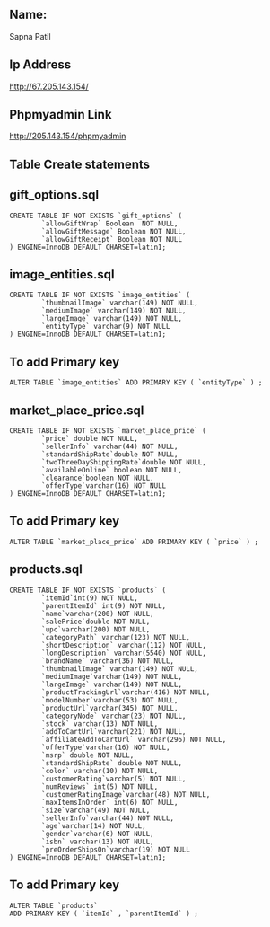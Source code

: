 

## Name:
Sapna Patil

## Ip Address
http://67.205.143.154/

## Phpmyadmin Link
http://205.143.154/phpmyadmin

## Table Create statements

## gift_options.sql

``` 
CREATE TABLE IF NOT EXISTS `gift_options` (
       	`allowGiftWrap` Boolean  NOT NULL,
       	`allowGiftMessage` Boolean NOT NULL,
       	`allowGiftReceipt` Boolean NOT NULL
) ENGINE=InnoDB DEFAULT CHARSET=latin1;
```

## image_entities.sql
```
CREATE TABLE IF NOT EXISTS `image_entities` (
        `thumbnailImage` varchar(149) NOT NULL,
        `mediumImage` varchar(149) NOT NULL,
        `largeImage` varchar(149) NOT NULL,
        `entityType` varchar(9) NOT NULL
) ENGINE=InnoDB DEFAULT CHARSET=latin1;
```



## To add Primary key
```
ALTER TABLE `image_entities` ADD PRIMARY KEY ( `entityType` ) ;
```

## market_place_price.sql
```
CREATE TABLE IF NOT EXISTS `market_place_price` (
        `price` double NOT NULL,
        `sellerInfo` varchar(44) NOT NULL,
        `standardShipRate`double NOT NULL,
        `twoThreeDayShippingRate`double NOT NULL,
        `availableOnline` boolean NOT NULL,
        `clearance`boolean NOT NULL,
        `offerType`varchar(16) NOT NULL
) ENGINE=InnoDB DEFAULT CHARSET=latin1;
```

## To add Primary key
``` ALTER TABLE `market_place_price` ADD PRIMARY KEY ( `price` ) ; ```

## products.sql
```
CREATE TABLE IF NOT EXISTS `products` (
        `itemId`int(9) NOT NULL,
        `parentItemId` int(9) NOT NULL,
        `name`varchar(200) NOT NULL,
        `salePrice`double NOT NULL,
        `upc`varchar(200) NOT NULL,
        `categoryPath` varchar(123) NOT NULL,
        `shortDescription` varchar(112) NOT NULL,
        `longDescription` varchar(5540) NOT NULL,
        `brandName` varchar(36) NOT NULL,
        `thumbnailImage` varchar(149) NOT NULL,
        `mediumImage`varchar(149) NOT NULL,
        `largeImage` varchar(149) NOT NULL,
        `productTrackingUrl`varchar(416) NOT NULL,
        `modelNumber`varchar(53) NOT NULL,
        `productUrl`varchar(345) NOT NULL,
        `categoryNode` varchar(23) NOT NULL,
        `stock` varchar(13) NOT NULL,
        `addToCartUrl`varchar(221) NOT NULL,
        `affiliateAddToCartUrl` varchar(296) NOT NULL,
        `offerType`varchar(16) NOT NULL,
        `msrp` double NOT NULL,
        `standardShipRate` double NOT NULL,
        `color` varchar(10) NOT NULL,
        `customerRating`varchar(5) NOT NULL,
        `numReviews` int(5) NOT NULL,
        `customerRatingImage`varchar(48) NOT NULL,
        `maxItemsInOrder` int(6) NOT NULL,
        `size`varchar(49) NOT NULL,
        `sellerInfo`varchar(44) NOT NULL,
        `age`varchar(14) NOT NULL,
        `gender`varchar(6) NOT NULL,
        `isbn` varchar(13) NOT NULL,
        `preOrderShipsOn`varchar(19) NOT NULL
) ENGINE=InnoDB DEFAULT CHARSET=latin1;
```

## To add Primary key
```
ALTER TABLE `products` 
ADD PRIMARY KEY ( `itemId` , `parentItemId` ) ;
```
